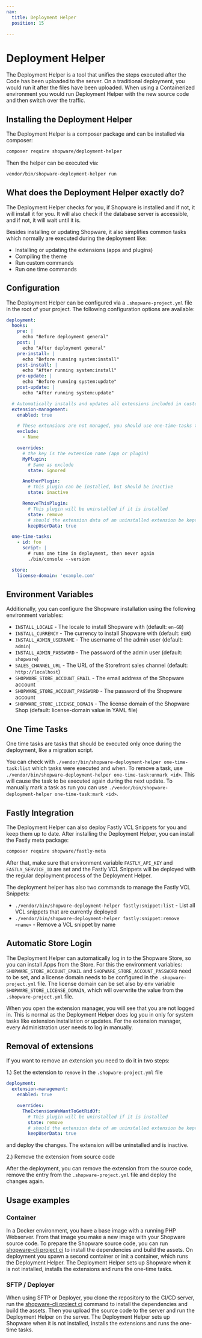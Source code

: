 ```yaml
---
nav:
  title: Deployment Helper
  position: 15

---
```


# Deployment Helper

The Deployment Helper is a tool that unifies the steps executed after the Code has been uploaded to the server.
On a traditional deployment, you would run it after the files have been uploaded.
When using a Containerized environment you would run Deployment Helper with the new source code and then switch over the traffic.

## Installing the Deployment Helper

The Deployment Helper is a composer package and can be installed via composer:

```bash
composer require shopware/deployment-helper
```

Then the helper can be executed via:

```bash
vendor/bin/shopware-deployment-helper run
```

## What does the Deployment Helper exactly do?

The Deployment Helper checks for you, if Shopware is installed and if not, it will install it for you.
It will also check if the database server is accessible, and if not, it will wait until it is.

Besides installing or updating Shopware, it also simplifies common tasks which normally are executed during the deployment like:

- Installing or updating the extensions (apps and plugins)
- Compiling the theme
- Run custom commands
- Run one time commands

## Configuration

The Deployment Helper can be configured via a `.shopware-project.yml` file in the root of your project.
The following configuration options are available:

```yaml
deployment:
  hooks:
    pre: |
      echo "Before deployment general"
    post: |
      echo "After deployment general"
    pre-install: |
      echo "Before running system:install"
    post-install: |
      echo "After running system:install"
    pre-update: |
      echo "Before running system:update"
    post-update: |
      echo "After running system:update"

  # Automatically installs and updates all extensions included in custom/plugins and custom/apps and composer
  extension-management:
    enabled: true

    # These extensions are not managed, you should use one-time-tasks to manage them
    exclude:
      - Name

    overrides:
      # the key is the extension name (app or plugin)
      MyPlugin:
        # Same as exclude
        state: ignored

      AnotherPlugin:
        # This plugin can be installed, but should be inactive
        state: inactive

      RemoveThisPlugin:
        # This plugin will be uninstalled if it is installed
        state: remove
        # should the extension data of an uninstalled extension be kept
        keepUserData: true

  one-time-tasks:
    - id: foo
      script: |
        # runs one time in deployment, then never again
        ./bin/console --version

  store:
    license-domain: 'example.com'
```

## Environment Variables

Additionally, you can configure the Shopware installation using the following environment variables:

- `INSTALL_LOCALE` - The locale to install Shopware with (default: `en-GB`)
- `INSTALL_CURRENCY` - The currency to install Shopware with (default: `EUR`)
- `INSTALL_ADMIN_USERNAME` - The username of the admin user (default: `admin`)
- `INSTALL_ADMIN_PASSWORD` - The password of the admin user (default: `shopware`)
- `SALES_CHANNEL_URL` - The URL of the Storefront sales channel (default: `http://localhost`)
- `SHOPWARE_STORE_ACCOUNT_EMAIL` - The email address of the Shopware account
- `SHOPWARE_STORE_ACCOUNT_PASSWORD` - The password of the Shopware account
- `SHOPWARE_STORE_LICENSE_DOMAIN` - The license domain of the Shopware Shop (default: license-domain value in YAML file)

## One Time Tasks

One time tasks are tasks that should be executed only once during the deployment, like a migration script.

You can check with `./vendor/bin/shopware-deployment-helper one-time-task:list` which tasks were executed and when.
To remove a task, use `./vendor/bin/shopware-deployment-helper one-time-task:unmark <id>`. This will cause the task to be executed again during the next update.
To manually mark a task as run you can use `./vendor/bin/shopware-deployment-helper one-time-task:mark <id>`.

## Fastly Integration

The Deployment Helper can also deploy Fastly VCL Snippets for you and keep them up to date. After installing the Deployment Helper, you can install the Fastly meta package:

```bash
composer require shopware/fastly-meta
```

After that, make sure that environment variable `FASTLY_API_KEY` and `FASTLY_SERVICE_ID` are set and the Fastly VCL Snippets will be deployed with the regular deployment process of the Deployment Helper.

The deployment helper has also two commands to manage the Fastly VCL Snippets:

- `./vendor/bin/shopware-deployment-helper fastly:snippet:list` - List all VCL snippets that are currently deployed
- `./vendor/bin/shopware-deployment-helper fastly:snippet:remove <name>` - Remove a VCL snippet by name

## Automatic Store Login

The Deployment Helper can automatically log in to the Shopware Store, so you can install Apps from the Store. For this the environment variables: `SHOPWARE_STORE_ACCOUNT_EMAIL` and `SHOPWARE_STORE_ACCOUNT_PASSWORD` need to be set, and a license domain needs to be configured in the `.shopware-project.yml` file.
The license domain can be set also by env variable `SHOPWARE_STORE_LICENSE_DOMAIN`, which will overwrite the value from the `.shopware-project.yml` file.

When you open the extension manager, you will see that you are not logged in. This is normal as the Deployment Helper does log you in only for system tasks like extension installation or updates. For the extension manager, every Administration user needs to log in manually.

## Removal of extensions

If you want to remove an extension you need to do it in two steps:

1.) Set the extension to `remove` in the `.shopware-project.yml` file

```yaml
deployment:
  extension-management:
    enabled: true

    overrides:
      TheExtensionWeWantToGetRidOf:
        # This plugin will be uninstalled if it is installed
        state: remove
        # should the extension data of an uninstalled extension be kept
        keepUserData: true

```

and deploy the changes. The extension will be uninstalled and is inactive.

2.) Remove the extension from source code

After the deployment, you can remove the extension from the source code, remove the entry from the `.shopware-project.yml` file and deploy the changes again.

## Usage examples

### Container

In a Docker environment, you have a base image with a running PHP Webserver.
From that image you make a new image with your Shopware source code.
To prepare the Shopware source code, you can run [shopware-cli project ci](https://sw-cli.fos.gg) to install the dependencies and build the assets.
On deployment you spawn a second container or init a container, which runs the Deployment Helper.
The Deployment Helper sets up Shopware when it is not installed, installs the extensions and runs the one-time tasks.

### SFTP / Deployer

When using SFTP or Deployer, you clone the repository to the CI/CD server, run the [shopware-cli project ci](https://sw-cli.fos.gg) command to install the dependencies and build the assets.
Then you upload the source code to the server and run the Deployment Helper on the server.
The Deployment Helper sets up Shopware when it is not installed, installs the extensions and runs the one-time tasks.
